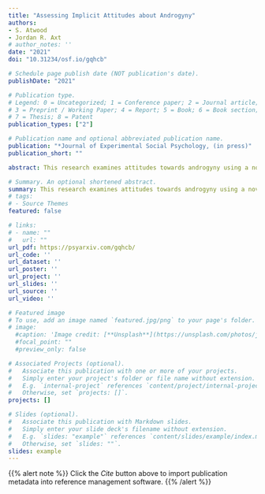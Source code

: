 ```yaml
---
title: "Assessing Implicit Attitudes about Androgyny"
authors:
- S. Atwood
- Jordan R. Axt
# author_notes: ''
date: "2021"
doi: "10.31234/osf.io/gqhcb"

# Schedule page publish date (NOT publication's date).
publishDate: "2021"

# Publication type.
# Legend: 0 = Uncategorized; 1 = Conference paper; 2 = Journal article;
# 3 = Preprint / Working Paper; 4 = Report; 5 = Book; 6 = Book section;
# 7 = Thesis; 8 = Patent
publication_types: ["2"]

# Publication name and optional abbreviated publication name.
publication: "*Journal of Experimental Social Psychology, (in press)"
publication_short: ""

abstract: This research examines attitudes towards androgyny using a novel Implicit Association Test (IAT) that assesses implicit evaluations of gender conforming people (i.e., those who look stereotypically male or female) vs. androgynous people (i.e., those whose appearance includes a combination of masculine and feminine traits). Over 6 studies (N > 6000), we develop a gender expression IAT and present evidence for its internal validity and incremental predictive validity with relevant psychosocial attitudes, such as need for closure, political ideology, and support for nonbinary affirming policies. Although the IAT consistently revealed more positive associations towards gender conforming than androgynous people and was reliably correlated with parallel measures of explicit attitudes, it failed to predict several behavioral outcomes related to gender expression in contexts like judgment, perceptual fluency, and mouse-tracking. We discuss the implications of these results concerning the study of gender expression and implicit social cognition.

# Summary. An optional shortened abstract.
summary: This research examines attitudes towards androgyny using a novel Implicit Association Test (IAT) that assesses implicit evaluations of gender conforming people (i.e., those who look stereotypically male or female) vs. androgynous people (i.e., those whose appearance includes a combination of masculine and feminine traits). 
# tags:
# - Source Themes
featured: false

# links:
# - name: ""
#   url: ""
url_pdf: https://psyarxiv.com/gqhcb/
url_code: ''
url_dataset: ''
url_poster: ''
url_project: ''
url_slides: ''
url_source: ''
url_video: ''

# Featured image
# To use, add an image named `featured.jpg/png` to your page's folder. 
# image:
  #caption: 'Image credit: [**Unsplash**](https://unsplash.com/photos/jdD8gXaTZsc)'
  #focal_point: ""
  #preview_only: false

# Associated Projects (optional).
#   Associate this publication with one or more of your projects.
#   Simply enter your project's folder or file name without extension.
#   E.g. `internal-project` references `content/project/internal-project/index.md`.
#   Otherwise, set `projects: []`.
projects: []

# Slides (optional).
#   Associate this publication with Markdown slides.
#   Simply enter your slide deck's filename without extension.
#   E.g. `slides: "example"` references `content/slides/example/index.md`.
#   Otherwise, set `slides: ""`.
slides: example
---
```


{{% alert note %}}
Click the *Cite* button above to import publication metadata into reference management software.
{{% /alert %}}
